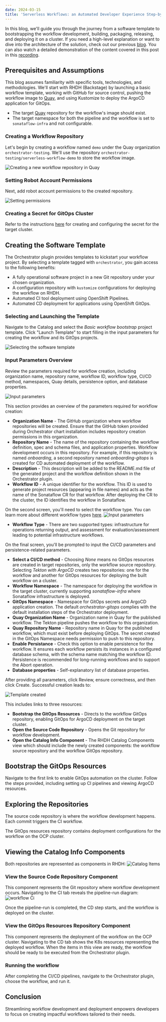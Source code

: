 ```yaml
---
date: 2024-03-15
title: 'Serverless Workflows: an Automated Developer Experience Step-by-Step'
---
```

In this blog, we'll guide you through the journey from a software template to bootstrapping the workflow development, building, packaging, releasing, and deploying it on a cluster. If you need a high-level explanation or want to dive into the architecture of the solution, check out our previous [blog](../developer-experience). You can also watch a detailed demonstration of the content covered in this post in this [recording](https://www.youtube.com/watch?v=G6wnRHjvhv0).

## Prerequisites and Assumptions
This blog assumes familiarity with specific tools, technologies, and methodologies. We'll start with RHDH (Backstage) by launching a basic workflow template, working with GitHub for source control, pushing the workflow image to [Quay](quay.io), and using Kustomize to deploy the ArgoCD application for GitOps.
* The target [Quay](quay.io) repository for the workflow's image should exist.
* The target namespace for both the pipeline and the workflow is set to `sonataflow-infra` and not configurable.

### Creating a Workflow Repository
Let's begin by creating a workflow named `demo` under the Quay organization `orchestrator-testing`. We'll use the repository `orchestrator-testing/serverless-workflow-demo` to store the workflow image.

![Creating a new workflow repository in Quay](/blog/images/new-quay-workflow-repo.png)

### Setting Robot Account Permissions
Next, add robot account permissions to the created repository.

![Setting permissions](/blog/images/add-robot-accout-perm-to-workflow.png)

### Creating a Secret for GitOps Cluster
Refer to the instructions [here](https://github.com/rhdhorchestrator/orchestrator-helm-operator/blob/main/docs/gitops/README.md#installing-docker-credentials) for creating and configuring the secret for the target cluster.

## Creating the Software Template
The Orchestrator plugin provides templates to kickstart your workflow project. By selecting a template tagged with `orchestrator`, you gain access to the following benefits:
* A fully operational software project in a new Git repository under your chosen organization.
* A configuration repository with `kustomize` configurations for deploying the workflow on RHDH.
* Automated CI tool deployment using OpenShift Pipelines.
* Automated CD deployment for applications using OpenShift GitOps.

### Selecting and Launching the Template
Navigate to the Catalog and select the *Basic workflow bootstrap* project template. Click "Launch Template" to start filling in the input parameters for creating the workflow and its GitOps projects.

![Selecting the software template](/blog/images/software-template-catalog.png)

### Input Parameters Overview
Review the parameters required for workflow creation, including organization name, repository name, workflow ID, workflow type, CI/CD method, namespaces, Quay details, persistence option, and database properties.

![Input parameters](/blog/images/template-input-parameters-1.png)

This section provides an overview of the parameters required for workflow creation:
- **Organization Name** - The GitHub organization where workflow repositories will be created. Ensure that the GitHub token provided during Orchestrator chart installation includes repository creation permissions in this organization.
- **Repository Name** - The name of the repository containing the workflow definition, spec and schema files, and application properties. Workflow development occurs in this repository. For example, if this repository is named *onboarding*, a second repository named *onboarding-gitops* is created for CD automated deployment of the workflow.
- **Description** - This description will be added to the README.md file of the generated project and the workflow definition shown in the Orchestrator plugin.
- **Workflow ID** - A unique identifier for the workflow. This ID is used to generate project resources (appearing in file names) and acts as the name of the Sonataflow CR for that workflow. After deploying the CR to the cluster, the ID identifies the workflow in Sonataflow.

On the second screen, you'll need to select the workflow type. You can learn more about different workflow types [here](/docs/core-concepts/workflow-types/).
![Input parameters](/blog/images/template-input-parameters-2.png)
- **Workflow Type** - There are two supported types: infrastructure for operations returning output, and assessment for evaluation/assessment leading to potential infrastructure workflows.

On the final screen, you'll be prompted to input the CI/CD parameters and persistence-related parameters.
- **Select a CI/CD method** - Choosing *None* means no GitOps resources are created in target repositories, only the workflow source repository. Selecting *Tekton with ArgoCD* creates two repositories: one for the workflow and another for GitOps resources for deploying the built workflow on a cluster.
- **Workflow Namespace** - The namespace for deploying the workflow in the target cluster, currently supporting *sonataflow-infra* where Sonataflow infrastructure is deployed.
- **GitOps Namespace** - Namespace for GitOps secrets and ArgoCD application creation. The default *orchestrator-gitops* complies with the default installation steps of the Orchestrator deployment.
- **Quay Organization Name** - Organization name in Quay for the published workflow. The Tekton pipeline pushes the workflow to this organization.
- **Quay Repository Name** - Repository name in Quay for the published workflow, which must exist before deploying GitOps. The secret created in the GitOps Namespace needs permission to push to this repository.
- **Enable Persistance** - Check this option to enable persistence for the workflow. It ensures each workflow persists its instances in a configured database schema, with the schema name matching the workflow ID. Persistence is recommended for long-running workflows and to support the Abort operation.
- **Database properties** - Self-explanatory list of database properties.

After providing all parameters, click Review, ensure correctness, and then click Create. Successful creation leads to:

![Template created](/blog/images/template-created.png)

This includes links to three resources:
- **Bootstrap the GitOps Resources** - Directs to the workflow GitOps repository, enabling GitOps for ArgoCD deployment on the target cluster.
- **Open the Source Code Repository** - Opens the Git repository for workflow development.
- **Open the Catalog Info Component** - The RHDH Catalog Components view which should include the newly created components: the workflow source repository and the workflow GitOps repository.

## Bootstrap the GitOps Resources
Navigate to the first link to enable GitOps automation on the cluster. Follow the steps provided, including setting up CI pipelines and viewing ArgoCD resources.

## Exploring the Repositories
The source code repository is where the workflow development happens. Each commit triggers the CI workflow.

The GitOps resources repository contains deployment configurations for the workflow on the OCP cluster.

## Viewing the Catalog Info Components
Both repositories are represented as components in RHDH:
![Catalog Items](/blog/images/workflow-catalog-items.png)

### View the Source Code Repository Component
This component represents the Git repository where workflow development occurs. Navigating to the CI tab reveals the pipeline-run diagram:
![workflow Ci](/blog/images/workflow-ci-pipeline.png)

Once the pipeline-run is completed, the CD step starts, and the workflow is deployed on the cluster.

### View the GitOps Resources Repository Component
This component represents the deployment of the workflow on the OCP cluster. Navigating to the CD tab shows the K8s resources representing the deployed workflow. When the items in this view are ready, the workflow should be ready to be executed from the Orchestrator plugin.

### Running the workflow
After completing the CI/CD pipelines, navigate to the Orchestrator plugin, choose the workflow, and run it.

## Conclusion
Streamlining workflow development and deployment empowers developers to focus on creating impactful workflows tailored to their needs.



